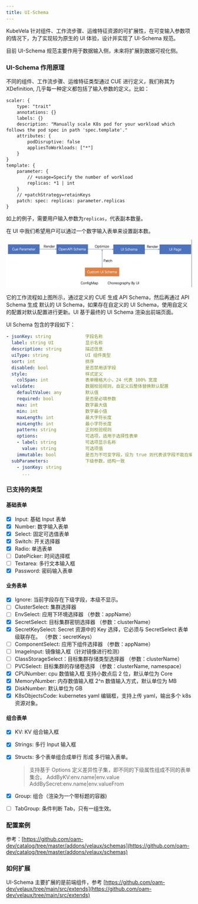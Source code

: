```yaml
---
title: UI-Schema
---
```


KubeVela 针对组件、工作流步骤、运维特征资源的可扩展性，在可变输入参数项的情况下，为了实现较为原生的 UI 体验，设计并实现了 UI-Schema 规范。

目前 UI-Schema 规范主要作用于数据输入侧，未来将扩展到数据可视化侧。

### UI-Schema 作用原理

不同的组件、工作流步骤、运维特征类型通过 CUE 进行定义，我们称其为 XDefinition, 几乎每一种定义都包括了输入参数的定义。比如：

```cue
scaler: {
	type: "trait"
	annotations: {}
	labels: {}
	description: "Manually scale K8s pod for your workload which follows the pod spec in path 'spec.template'."
	attributes: {
		podDisruptive: false
		appliesToWorkloads: ["*"]
	}
}
template: {
	parameter: {
		// +usage=Specify the number of workload
		replicas: *1 | int
	}
	// +patchStrategy=retainKeys
	patch: spec: replicas: parameter.replicas
}
```

如上的例子，需要用户输入参数为`replicas`，代表副本数量。

在 UI 中我们希望用户可以通过一个数字输入表单来设置副本数。

![ui schema](../resources/ui-schema.jpg)

它的工作流程如上图所示，通过定义的 CUE 生成 API Schema，然后再通过 API Schema 生成 默认的 UI Schema，如果存在自定义的 UI Schema，使用自定义的配置对默认配置进行更新。UI 基于最终的 UI Schema 渲染出前端页面。

UI Schema 包含的字段如下：

```yaml
- jsonKey: string             字段名称
  label: string UI            显示名称
  description: string         描述信息
  uiType: string              UI 组件类型
  sort: int                   排序
  disabled: bool              是否禁用该字段
  style:                      样式定义
    colSpan: int              表单栅格大小，24 代表 100% 宽度
  validate:                   数据校验规则，自定义后整体替换默认配置
    defaultValue: any         默认值
    required: bool            是否是必填参数
    max: int                  数字最大值
    min: int                  数字最小值
    maxLength: int            最大字符长度
    minLength: int            最小字符长度
    pattern: string           正则校验规则
    options:                  可选项，适用于选择性表单
    - label: string           可选项显示名称
      value: string           可选项值
    immutable: bool           是否为不可变字段，设为 true 则代表该字段不能在编辑中更改。
  subParameters:              下级参数，结构一致
    - jsonKey: string
      ...
```

### 已支持的类型

#### 基础表单

- [x] Input: 基础 Input 表单
- [x] Number: 数字输入表单
- [x] Select: 固定可选值表单
- [x] Switch: 开关选择器
- [x] Radio: 单选表单
- [ ] DatePicker: 时间选择框
- [ ] Textarea: 多行文本输入框
- [x] Password: 密码输入表单

#### 业务表单

- [x] Ignore: 当前字段存在下级字段，本级不显示。
- [ ] ClusterSelect: 集群选择器
- [ ] EnvSelect: 应用下环境选择器 （参数：appName）
- [x] SecretSelect: 目标集群密钥选择器 （参数：clusterName）
- [x] SecretKeySelect: Secret 资源中的 Key 选择，它必须与 SecretSelect 表单级联存在。 （参数：secretKeys）
- [ ] ComponentSelect: 应用下组件选择器 （参数：appName）
- [ ] ImageInput: 镜像输入框（针对镜像进行检测）
- [ ] ClassStorageSelect：目标集群存储类型选择器 （参数：clusterName）
- [ ] PVCSelect: 目标集群的存储卷选择 （参数：clusterName, namespace）
- [x] CPUNumber: cpu 数值输入框 支持小数点后 2 位，默认单位为 Core
- [x] MemoryNumber: 内存数值输入框 2^n 数值输入方式，默认单位为 MB
- [x] DiskNumber: 默认单位为 GB
- [x] K8sObjectsCode: kubernetes yaml 编辑框，支持上传 yaml，输出多个 k8s 资源对象。

#### 组合表单

- [x] KV: KV 组合输入框
- [x] Strings: 多行 Input 输入框
- [x] Structs: 多个表单组合成单行 形成 多行输入表单。
  > 支持基于 Options 定义差异性子集，即不同的下级属性组成不同的表单集合。
  > AddByKV:env.name|env.value
  > AddBySecret:env.name|env.valueFrom
- [x] Group: 组合（渲染为一个带标题的容器)
- [ ] TabGroup: 条件判断 Tab，只有一组生效。


### 配置案例

参考：[https://github.com/oam-dev/catalog/tree/master/addons/velaux/schemas](https://github.com/oam-dev/catalog/tree/master/addons/velaux/schemas)

### 如何扩展

UI-Schema 主要扩展的是前端组件，参考 [https://github.com/oam-dev/velaux/tree/main/src/extends](https://github.com/oam-dev/velaux/tree/main/src/extends)
